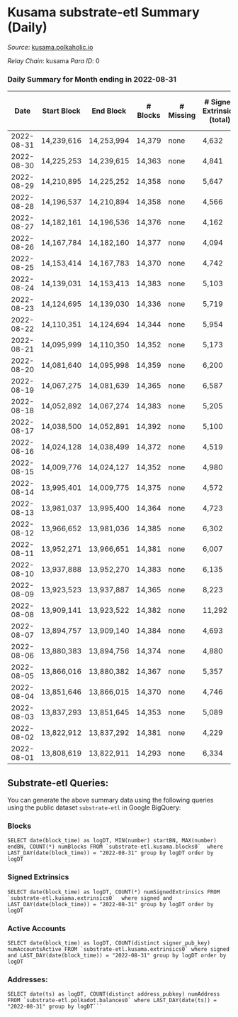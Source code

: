 # Kusama substrate-etl Summary (Daily)

_Source_: [kusama.polkaholic.io](https://kusama.polkaholic.io)

*Relay Chain*: kusama
*Para ID*: 0



### Daily Summary for Month ending in 2022-08-31


| Date | Start Block | End Block | # Blocks | # Missing | # Signed Extrinsics (total) | # Active Accounts | # Addresses with Balances | # Events | # Transfers | # XCM Transfers In | # XCM Transfers Out |
| ---- | ----------- | --------- | -------- | --------- | --------------------------- | ----------------- | ------------------------- | -------- | ----------- | ------------------ | ------------------- |
| 2022-08-31 | 14,239,616 | 14,253,994 | 14,379 | none  | 4,632 | 1,303 | 266,043 | 724,451 | 1,459 ($3,660,216.19) | 130 ($151,872.33) | 169 ($148,296.21) |
| 2022-08-30 | 14,225,253 | 14,239,615 | 14,363 | none  | 4,841 | 1,655 |  | 608,231 | 1,547 ($8,015,593.02) | 145 ($223,547.02) | 145 ($148,788.84) |
| 2022-08-29 | 14,210,895 | 14,225,252 | 14,358 | none  | 5,647 | 1,807 |  | 635,599 | 1,940 ($2,803,521.80) | 153 ($348,214.26) | 152 ($193,264.28) |
| 2022-08-28 | 14,196,537 | 14,210,894 | 14,358 | none  | 4,566 | 1,077 |  | 620,779 | 1,135 ($2,370,994.34) | 81 ($113,613.00) | 110 ($88,102.24) |
| 2022-08-27 | 14,182,161 | 14,196,536 | 14,376 | none  | 4,162 | 1,324 |  | 618,334 | 1,146 ($11,742,486.34) | 124 ($321,521.29) | 132 ($419,468.64) |
| 2022-08-26 | 14,167,784 | 14,182,160 | 14,377 | none  | 4,094 | 1,229 | 265,467 | 619,992 | 1,520 ($5,007,549.23) | 145 ($314,674.30) | 140 ($186,930.13) |
| 2022-08-25 | 14,153,414 | 14,167,783 | 14,370 | none  | 4,742 | 1,402 | 265,360 | 612,992 | 1,361 ($3,881,513.19) | 114 ($654,030.00) | 136 ($359,224.98) |
| 2022-08-24 | 14,139,031 | 14,153,413 | 14,383 | none  | 5,103 | 1,547 | 265,255 | 605,095 | 1,442 ($4,356,175.83) | 115 ($299,084.32) | 125 ($235,403.94) |
| 2022-08-23 | 14,124,695 | 14,139,030 | 14,336 | none  | 5,719 | 1,442 | 265,146 | 604,412 | 1,505 ($5,640,925.34) | 147 ($170,848.40) | 155 ($289,042.04) |
| 2022-08-22 | 14,110,351 | 14,124,694 | 14,344 | none  | 5,954 | 1,810 | 265,035 | 634,980 | 1,827 ($3,432,096.51) | 152 ($393,154.11) | 167 ($819,296.75) |
| 2022-08-21 | 14,095,999 | 14,110,350 | 14,352 | none  | 5,173 | 1,220 |  | 646,457 | 1,428 ($1,966,901.68) | 182 ($325,648.17) | 221 ($561,189.29) |
| 2022-08-20 | 14,081,640 | 14,095,998 | 14,359 | none  | 6,200 | 1,401 | 264,867 | 609,581 | 1,576 ($3,623,805.89) | 97 ($119,385.89) | 132 ($418,760.26) |
| 2022-08-19 | 14,067,275 | 14,081,639 | 14,365 | none  | 6,587 | 1,786 |  | 599,389 | 1,829 ($13,567,483.16) | 174 ($462,594.91) | 238 ($719,015.44) |
| 2022-08-18 | 14,052,892 | 14,067,274 | 14,383 | none  | 5,205 | 1,518 |  | 638,612 | 1,505 ($3,393,599.88) | 171 ($564,288.58) | 215 ($673,838.08) |
| 2022-08-17 | 14,038,500 | 14,052,891 | 14,392 | none  | 5,100 | 1,506 |  | 592,986 | 1,492 ($2,737,163.86) | 147 ($566,221.08) | 169 ($356,711.03) |
| 2022-08-16 | 14,024,128 | 14,038,499 | 14,372 | none  | 4,519 | 1,550 |  | 604,453 | 1,386 ($4,579,128.01) | 129 ($219,795.26) | 175 ($203,948.77) |
| 2022-08-15 | 14,009,776 | 14,024,127 | 14,352 | none  | 4,980 | 1,699 |  | 597,364 | 1,432 ($3,588,762.43) | 167 ($302,491.31) | 152 ($209,391.23) |
| 2022-08-14 | 13,995,401 | 14,009,775 | 14,375 | none  | 4,572 | 1,557 |  | 618,386 | 1,854 ($4,353,270.69) | 292 ($638,678.81) | 291 ($778,476.13) |
| 2022-08-13 | 13,981,037 | 13,995,400 | 14,364 | none  | 4,723 | 1,396 |  | 589,072 | 1,474 ($2,514,369.12) | 147 ($227,757.84) | 224 ($489,516.62) |
| 2022-08-12 | 13,966,652 | 13,981,036 | 14,385 | none  | 6,302 | 2,044 |  | 611,399 | 2,011 ($3,476,124.95) | 146 ($183,402.54) | 316 ($335,618.37) |
| 2022-08-11 | 13,952,271 | 13,966,651 | 14,381 | none  | 6,007 | 2,167 |  | 602,111 | 2,560 ($32,686,709.78) | 228 ($319,152.35) | 506 ($4,061,332.95) |
| 2022-08-10 | 13,937,888 | 13,952,270 | 14,383 | none  | 6,135 | 2,268 | 263,537 | 603,191 | 2,564 ($24,415,335.85) | 196 ($4,123,646.68) | 462 ($584,931.56) |
| 2022-08-09 | 13,923,523 | 13,937,887 | 14,365 | none  | 8,223 | 2,971 | 263,334 | 732,553 | 3,213 ($8,498,167.84) | 229 ($369,412.42) | 533 ($712,365.09) |
| 2022-08-08 | 13,909,141 | 13,923,522 | 14,382 | none  | 11,292 | 5,499 | 263,049 | 805,415 | 71,988 ($130,528,281.32) | 388 ($2,843,688.67) | 1,023 ($10,562,218.88) |
| 2022-08-07 | 13,894,757 | 13,909,140 | 14,384 | none  | 4,693 | 1,165 | 261,512 | 591,609 | 1,785 ($3,887,062.88) | 268 ($834,657.36) | 348 ($621,361.74) |
| 2022-08-06 | 13,880,383 | 13,894,756 | 14,374 | none  | 4,880 | 1,276 | 261,395 | 595,919 | 1,252 ($4,038,994.50) | 266 ($794,023.23) | 244 ($883,833.28) |
| 2022-08-05 | 13,866,016 | 13,880,382 | 14,367 | none  | 5,357 | 1,713 | 261,318 | 639,140 | 1,838 ($4,270,032.53) | 218 ($243,497.23) | 120 ($347,774.67) |
| 2022-08-04 | 13,851,646 | 13,866,015 | 14,370 | none  | 4,746 | 1,294 | 261,236 | 571,838 | 1,145 ($2,738,778.70) | 289 ($207,001.23) | 129 ($209,024.15) |
| 2022-08-03 | 13,837,293 | 13,851,645 | 14,353 | none  | 5,089 | 1,769 |  | 580,096 | 1,207 ($3,023,065.40) | 235 ($70,063.88) | 99 ($137,852.38) |
| 2022-08-02 | 13,822,912 | 13,837,292 | 14,381 | none  | 4,229 | 1,280 | 261,179 | 573,226 | 1,129 ($6,266,205.99) | 226 ($273,585.96) | 148 ($404,342.67) |
| 2022-08-01 | 13,808,619 | 13,822,911 | 14,293 | none  | 6,334 | 1,604 |  | 649,978 | 1,148 ($1,910,937.23) | 188 ($322,307.97) | 136 ($154,255.52) |

## Substrate-etl Queries:
You can generate the above summary data using the following queries using the public dataset `substrate-etl` in Google BigQuery:


### Blocks
```
SELECT date(block_time) as logDT, MIN(number) startBN, MAX(number) endBN, COUNT(*) numBlocks FROM `substrate-etl.kusama.blocks0`  where LAST_DAY(date(block_time)) = "2022-08-31" group by logDT order by logDT
```


### Signed Extrinsics
```
SELECT date(block_time) as logDT, COUNT(*) numSignedExtrinsics FROM `substrate-etl.kusama.extrinsics0`  where signed and LAST_DAY(date(block_time)) = "2022-08-31" group by logDT order by logDT
```


### Active Accounts
```
SELECT date(block_time) as logDT, COUNT(distinct signer_pub_key) numAccountsActive FROM `substrate-etl.kusama.extrinsics0` where signed and LAST_DAY(date(block_time)) = "2022-08-31" group by logDT order by logDT
```


### Addresses:
```
SELECT date(ts) as logDT, COUNT(distinct address_pubkey) numAddress FROM `substrate-etl.polkadot.balances0` where LAST_DAY(date(ts)) = "2022-08-31" group by logDT```

